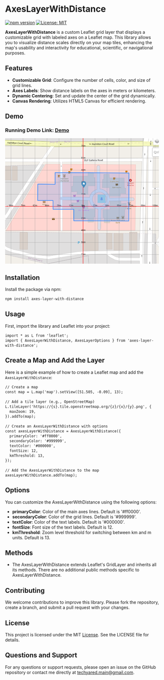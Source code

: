 # AxesLayerWithDistance

[![npm version](https://badge.fury.io/js/axes-layer-with-distance.svg)](https://badge.fury.io/js/axes-layer-with-distance)
[![License: MIT](https://img.shields.io/badge/License-MIT-blue.svg)](https://opensource.org/licenses/MIT)

**AxesLayerWithDistance** is a custom Leaflet grid layer that displays a customizable grid with labeled axes on a Leaflet map. This library allows you to visualize distance scales directly on your map tiles, enhancing the map's usability and interactivity for educational, scientific, or navigational purposes.

## Features

- **Customizable Grid**: Configure the number of cells, color, and size of grid lines.
- **Axes Labels**: Show distance labels on the axes in meters or kilometers.
- **Dynamic Centering**: Set and update the center of the grid dynamically.
- **Canvas Rendering**: Utilizes HTML5 Canvas for efficient rendering.

## Demo

### Running Demo Link: [Demo](https://aredtech.github.io/leaflet-grid-distance/)

![Demo Screenshot](./src//screenshot/image.png)

## Installation

Install the package via npm:

```bash
npm install axes-layer-with-distance

```

## Usage
First, import the library and Leaflet into your project:

```
import * as L from 'leaflet';
import { AxesLayerWithDistance, AxesLayerOptions } from 'axes-layer-with-distance';

```

## Create a Map and Add the Layer

Here is a simple example of how to create a Leaflet map and add the `AxesLayerWithDistance`:

```
// Create a map
const map = L.map('map').setView([51.505, -0.09], 13);

// Add a tile layer (e.g., OpenStreetMap)
L.tileLayer('https://{s}.tile.openstreetmap.org/{z}/{x}/{y}.png', {
  maxZoom: 19,
}).addTo(map);

// Create an AxesLayerWithDistance with options
const axesLayerWithDistance = AxesLayerWithDistance({
  primaryColor: '#ff0000',
  secondaryColor: '#999999',
  textColor: '#000000',
  fontSize: 12,
  kmThreshold: 13,
});

// Add the AxesLayerWithDistance to the map
axesLayerWithDistance.addTo(map);

```

## Options
You can customize the AxesLayerWithDistance using the following options:

- **primaryColor**: Color of the main axes lines. Default is '#ff0000'.
- **secondaryColor**: Color of the grid lines. Default is '#999999'.
- **textColor**: Color of the text labels. Default is '#000000'.
- **fontSize**: Font size of the text labels. Default is 12.
- **kmThreshold**: Zoom level threshold for switching between km and m units. Default is 13.

## Methods
- The AxesLayerWithDistance extends Leaflet's GridLayer and inherits all its methods. There are no additional public methods specific to AxesLayerWithDistance.

## Contributing
We welcome contributions to improve this library. Please fork the repository, create a branch, and submit a pull request with your changes.

## License
This project is licensed under the MIT [License](https://opensource.org/license/mit). See the LICENSE file for details.


## Questions and Support
For any questions or support requests, please open an issue on the GitHub repository or contact me directly at techyared.main@gmail.com.